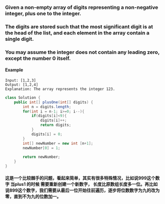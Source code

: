 ### Given a **non-empty** array of digits representing a non-negative integer, plus one to the integer.

### The digits are stored such that the most significant digit is at the head of the list, and each element in the array contain a single digit.

### You may assume the integer does not contain any leading zero, except the number 0 itself.

#### Example

```
Input: [1,2,3]
Output: [1,2,4]
Explanation: The array represents the integer 123.
```

~~~java
class Solution {
    public int[] plusOne(int[] digits) {
        int n = digits.length;
        for(int i = n-1; i>=0; i--){
            if(digits[i]<9){
                digits[i]++;
                return digits;
            }
            digits[i] = 0;
        }
        int[] newNumber = new int [n+1];
        newNumber[0] = 1;
    
        return newNumber;           
    }
}
~~~



#### 这是一个比较棘手的问题，看起来简单，其实有很多特殊情况，比如说999这个数字 当plus1 的时候 需要重新创建一个新数字， 长度比原数组长度多一位。再比如说899这个数字，我们需要从最后一位开始往前遍历，逐步将位数数字为九的改为零，直到不为九的位数加一。



